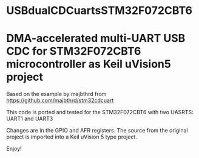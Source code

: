 # USBdualCDCuartsSTM32F072CBT6

DMA-accelerated multi-UART USB CDC for STM32F072CBT6 microcontroller as Keil uVision5 project
==============================================================================================

Based on the example by majbthrd from 
https://github.com/majbthrd/stm32cdcuart 

This code is ported and tested for the STM32F072CBT6 with two UASRTS:
UART1 and UART3

Changes are in the GPIO and AFR registers. The source from the original project is imported into a Keil uVision 5 type project.

Enjoy!

<meta name="google-site-verification" content="78RPBy9auVLkE552W6euB-96II1zvfhFPF0iIDWtu68" />
